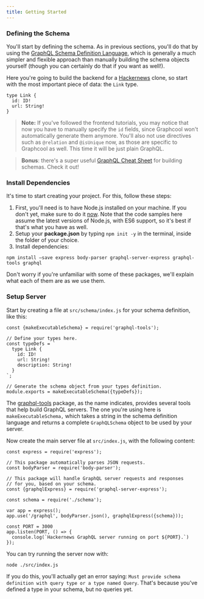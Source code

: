```yaml
---
title: Getting Started
---
```


### Defining the Schema

You'll start by defining the schema. As in previous sections, you'll do that by using the  [GraphQL Schema Definition Language](https://www.graph.cool/docs/faq/graphql-sdl-schema-definition-language-kr84dktnp0/), which is generally a much simpler and flexible approach than manually building the schema objects yourself (though you can certainly do that if you want as well!).

Here you're going to build the backend for a [Hackernews](https://news.ycombinator.com/) clone, so start with the most important piece of data: the `Link` type.

```
type Link {
  id: ID!
  url: String!
}
```

> **Note:** If you've followed the frontend tutorials, you may notice that now you have to manually specify the `id` fields, since Graphcool won't automatically generate them anymore. You'll also not use directives such as `@relation` and `@isUnique` now, as those are specific to Graphcool as well. This time it will be just plain GraphQL.



> **Bonus**: there's a super useful [](https://raw.githubusercontent.com/sogko/graphql-shorthand-notation-cheat-sheet/master/graphql-shorthand-notation-cheat-sheet.png)[GraphQL Cheat Sheet](https://github.com/sogko/graphql-schema-language-cheat-sheet) for building schemas. Check it out!

### Install Dependencies

It's time to start creating your project. For this, follow these steps:

<Instruction>

1. First, you'll need is to have Node.js installed on your machine. If you don't yet, make sure to do it [now](https://nodejs.org/en/). Note that the code samples here assume the latest versions of Node.js, with ES6 support, so it's best if that's what you have as well.
2. Setup your **package.json** by typing `npm init -y` in the terminal, inside the folder of your choice.
3. Install dependencies: 

```bash(path=".../hackernews-graphql-js")
npm install —save express body-parser graphql-server-express graphql-tools graphql
```

</Instruction>

Don't worry if you're unfamiliar with some of these packages, we'll explain what each of them are as we use them.

### Setup Server

<Instruction>

Start by creating a file at `src/schema/index.js` for your schema definition, like this:

```js(path=".../hackernews-graphql-js/src/schema/index.js")
const {makeExecutableSchema} = require('graphql-tools');

// Define your types here.
const typeDefs = `
  type Link {
    id: ID!
    url: String!
    description: String!
  }
`;

// Generate the schema object from your types definition.
module.exports = makeExecutableSchema({typeDefs});
```

</Instruction>

The [graphql-tools](http://npmjs.com/package/graphql-tools) package, as the name indicates, provides several tools that help build GraphQL servers. The one you're using here is `makeExecutableSchema,` which takes a string in the schema definition language and returns a complete `GraphQLSchema` object to be used by your server.

<Instruction>

Now create the main server file at `src/index.js`, with the following content:

```js(path=".../hackernews-graphql-js/src/index.js")
const express = require('express');

// This package automatically parses JSON requests.
const bodyParser = require('body-parser');

// This package will handle GraphQL server requests and responses
// for you, based on your schema.
const {graphqlExpress} = require('graphql-server-express');

const schema = require('./schema');

var app = express();
app.use('/graphql', bodyParser.json(), graphqlExpress({schema}));

const PORT = 3000
app.listen(PORT, () => {
  console.log(`Hackernews GraphQL server running on port ${PORT}.`)
});
```

</Instruction>

<Instruction>

You can try running the server now with:

```bash(path=".../hackernews-graphql-js")
node ./src/index.js
```

</Instruction>

If you do this, you'll actually get an error saying: `Must provide schema definition with query type or a type named Query`. That's because you've defined a type in your schema, but no queries yet. 
